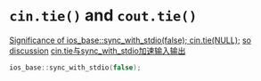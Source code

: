 # `cin.tie()` and `cout.tie()`

[Significance of ios_base::sync_with_stdio(false); cin.tie(NULL);](http://stackoverflow.com/questions/31162367/significance-of-ios-basesync-with-stdiofalse-cin-tienull)
[so discussion](http://stackoverflow.com/questions/14052627/why-do-we-need-to-tie-cin-and-cout)
[cin.tie与sync_with_stdio加速输入输出](http://www.hankcs.com/program/cpp/cin-tie-with-sync_with_stdio-acceleration-input-and-output.html)

```cpp
ios_base::sync_with_stdio(false);
```



